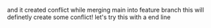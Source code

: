 and it created conflict while merging main into feature branch
this will definetly create some conflict!
let's try this with a end line
